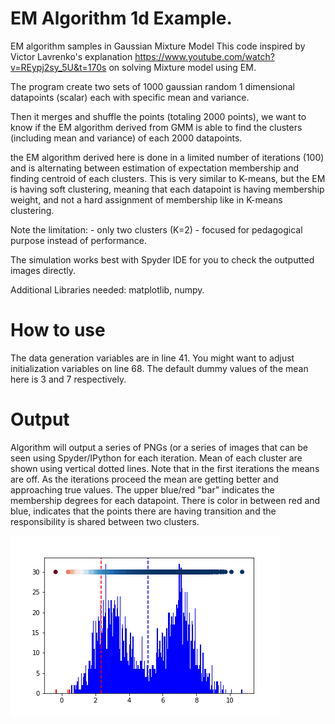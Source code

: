 # EM Algorithm 1d Example.
EM algorithm samples in Gaussian Mixture Model
This code inspired by Victor Lavrenko's explanation https://www.youtube.com/watch?v=REypj2sy_5U&t=170s
on solving Mixture model using EM.

The program create two sets of 1000 gaussian random 1 dimensional datapoints 
(scalar) each with specific mean and variance.

Then it merges and shuffle the points (totaling 2000 points), we want to know if
the EM algorithm derived from GMM is able to find the clusters (including mean and variance) 
of each 2000 datapoints.

the EM algorithm derived here is done in a limited number of iterations (100)
and is alternating between estimation of expectation membership and finding centroid
of each clusters. This is very similar to K-means, but the EM is having soft 
clustering, meaning that each datapoint is having membership weight, and not a hard
assignment of membership like in K-means clustering.

Note the limitation:
    - only two clusters (K=2)
    - focused for pedagogical purpose instead of performance.

The simulation works best with Spyder IDE for you to check the outputted images
directly.

Additional Libraries needed: matplotlib, numpy.

# How to use
The data generation variables are in line 41. You might want to adjust initialization variables on line 68. 
The default dummy values of the mean here is 3 and 7 respectively.

# Output
Algorithm will output a series of PNGs (or a series of images that can be seen using Spyder/IPython for each 
iteration.
Mean of each cluster are shown using vertical dotted lines.
Note that in the first iterations the means are off. As the iterations proceed the mean are getting better
and approaching true values.
The upper blue/red "bar" indicates the membership degrees for each datapoint. There is color in between red
and blue, indicates that the points there are having transition and the responsibility is shared between two
clusters.


![alt text](https://github.com/adewandaru/EM/blob/master/Webp.net-gifmaker.gif)
